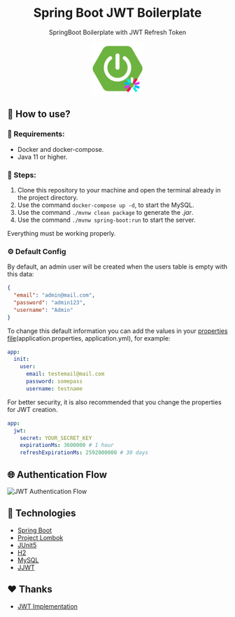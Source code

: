 <h1 align="center">Spring Boot JWT Boilerplate</h1>
<p align="center">SpringBoot Boilerplate with JWT Refresh Token</p>

<p align="center">
    <img src="./.github/spring-boot-jwt-logo.png" width="120" />
</p>

## :wrench: How to use?

### :mag_right: Requirements:

* Docker and docker-compose.
* Java 11 or higher.

### :athletic_shoe: Steps:

1. Clone this repository to your machine and open the terminal already in the project directory. 
2. Use the command `docker-compose up -d`, to start the MySQL.
3. Use the command `./mvnw clean package` to generate the *.jar*.
4. Use the command `./mvnw spring-boot:run` to start the server.

Everything must be working properly.

### :gear: Default Config

By default, an admin user will be created when the users table is empty with this data:


```json
{
  "email": "admin@mail.com",
  "password": "admin123",
  "username": "Admin"
}
```

To change this default information you can add the values in your [properties file](https://github.com/SilvanoGPM/spring-boot-jwt-boilerplate/blob/main/src/main/resources/application.yml)(application.properties, application.yml), for example:

```yml
app:
  init:
    user:
      email: testemail@mail.com
      password: somepass
      username: testname
```

For better security, it is also recommended that you change the properties for JWT creation.


```yml
app:
  jwt:
    secret: YOUR_SECRET_KEY
    expirationMs: 3600000 # 1 hour
    refreshExpirationMs: 2592000000 # 30 days
```

## 🌐 Authentication Flow

<img width="1648" alt="JWT Authentication Flow" src="https://user-images.githubusercontent.com/59753526/190884844-764e5af1-1894-4573-b689-c2f3c11331a7.png">

## :rocket: Technologies

* [Spring Boot](https://spring.io/projects/spring-boot)
* [Project Lombok](https://projectlombok.org/)
* [JUnit5](https://junit.org/junit5/)
* [H2](http://www.h2database.com/html/features.html)
* [MySQL](https://www.mysql.com/)
* [JJWT](https://mvnrepository.com/artifact/io.jsonwebtoken/jjwt)

## :heart: Thanks

- [JWT Implementation](https://github.com/bezkoder/spring-boot-refresh-token-jwt)
